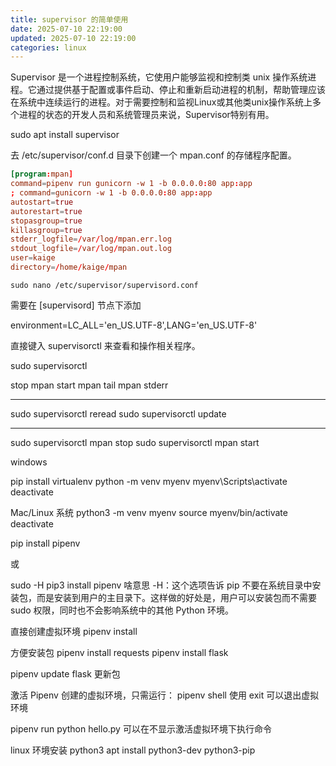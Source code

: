 ```yaml
---
title: supervisor 的简单使用
date: 2025-07-10 22:19:00
updated: 2025-07-10 22:19:00
categories: linux
---
```


Supervisor 是一个进程控制系统，它使用户能够监视和控制类 unix 操作系统进程。它通过提供基于配置或事件启动、停止和重新启动进程的机制，帮助管理应该在系统中连续运行的进程。对于需要控制和监视Linux或其他类unix操作系统上多个进程的状态的开发人员和系统管理员来说，Supervisor特别有用。

<!-- more -->

sudo apt install supervisor

去 /etc/supervisor/conf.d 目录下创建一个 mpan.conf 的存储程序配置。

```conf
[program:mpan]
command=pipenv run gunicorn -w 1 -b 0.0.0.0:80 app:app
; command=gunicorn -w 1 -b 0.0.0.0:80 app:app
autostart=true
autorestart=true
stopasgroup=true
killasgroup=true
stderr_logfile=/var/log/mpan.err.log
stdout_logfile=/var/log/mpan.out.log
user=kaige
directory=/home/kaige/mpan
```

```
sudo nano /etc/supervisor/supervisord.conf
```

需要在 [supervisord] 节点下添加

environment=LC_ALL='en_US.UTF-8',LANG='en_US.UTF-8'

直接键入 supervisorctl 来查看和操作相关程序。

sudo supervisorctl

stop mpan
start mpan
tail mpan stderr

- - -

sudo supervisorctl reread
sudo supervisorctl update

---

sudo supervisorctl mpan stop
sudo supervisorctl mpan start


windows

pip install virtualenv
python -m venv myenv
myenv\Scripts\activate
deactivate

Mac/Linux 系统
python3 -m venv myenv
source myenv/bin/activate
deactivate


pip install pipenv

或

sudo -H pip3 install pipenv 啥意思
-H：这个选项告诉 pip 不要在系统目录中安装包，而是安装到用户的主目录下。这样做的好处是，用户可以安装包而不需要 sudo 权限，同时也不会影响系统中的其他 Python 环境。

直接创建虚拟环境
pipenv install

方便安装包
pipenv install requests
pipenv install flask

pipenv update flask 更新包

激活 Pipenv 创建的虚拟环境，只需运行：
pipenv shell
使用 exit 可以退出虚拟环境

pipenv run python hello.py 可以在不显示激活虚拟环境下执行命令

linux 环境安装 python3
apt install python3-dev python3-pip
